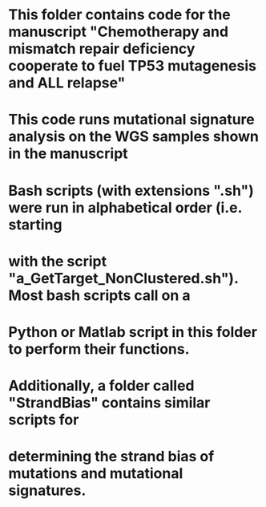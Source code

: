 # This folder contains code for the manuscript "Chemotherapy and mismatch repair deficiency cooperate to fuel TP53 mutagenesis and ALL relapse"

# This code runs mutational signature analysis on the WGS samples shown in the manuscript

# Bash scripts (with extensions ".sh") were run in alphabetical order (i.e. starting
# with the script "a_GetTarget_NonClustered.sh"). Most bash scripts call on a 
# Python or Matlab script in this folder to perform their functions.

# Additionally, a folder called "StrandBias" contains similar scripts for 
# determining the strand bias of mutations and mutational signatures.

